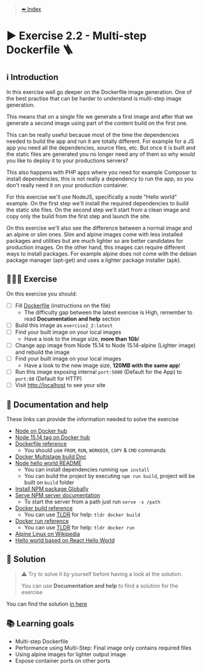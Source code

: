 > [⬅️ Index](../README.md)
# ▶️ Exercise 2.2 - Multi-step Dockerfile 🪜

## ℹ️ Introduction

In this exercise well go deeper on the Dockerfile image generation. One of the best practise that can be harder to
understand is multi-step image generation.

This means that on a single file we generate a first image and after that we generate a second image using part of the
content build on the first one.

This can be really useful because most of the time the dependencies needed to build the app and run it are totally
different. For example for a JS app you need all the dependencies, source files, etc. But once it is built and the
static files are generated you no longer need any of them so why would you like to deploy it to your productions
servers?

This also happens with PHP apps where you need for example Composer to install dependencies, this is not really a
dependency to run the app, so you don't really need it on your production container.

For this exercise we'll use NodeJS, specifically a node "Hello world" example. On the first step we'll install the
required dependencies to build the static site files.
On the second step we'll start from a clean image and copy only the build from the first step and launch the site.

On this exercise we'll also see the difference between a normal image and an alpine or slim ones. Slim and alpine images
come with less installed packages and utilities but are much lighter so are better candidates for production images. On
the other hand, this images can require different ways to install packages. For example alpine does not come with the
debian package manager (apt-get) and uses a lighter package installer (apk).

## 👩🏻‍💻 Exercise

On this exercise you should:

- [ ] Fill [Dockerfile](files/Dockerfile) (instructions on the file)
    * The difficulty gap between the latest exercise is High, remember to read **Documentation and help** section
- [ ] Build this image as `exercise2_2:latest`
- [ ] Find your built image on your local images
  * Have a look to the image size, **more than 1Gb**!
- [ ] Change app image from Node 15.14 to Node 15.14-alpine (Lighter image) and rebuild the image
- [ ] Find your built image on your local images
    * Have a look to the new image size, **120MB with the same app**!
- [ ] Run this image exposing internal `port:5000` (Default for the App) to `port:80` (Default for HTTP)
- [ ] Visit [http://localhost](http://localhost) to see your site

## 🤔 Documentation and help

These links can provide the information needed to solve the exercise

* [Node on Docker hub](https://hub.docker.com/_/node)
* [Node 15.14 tag on Docker hub](https://hub.docker.com/_/node?tab=tags&page=1&ordering=last_updated&name=15.14)
* [Dockerfile reference](https://docs.docker.com/engine/reference/builder/)
  * You should use `FROM`, `RUN`, `WORKDIR`, `COPY` & `CMD` commands
* [Docker Multistage build Doc](https://docs.docker.com/develop/develop-images/multistage-build/)
* [Node hello world README](files/hello-world/README.md)
  * You can install dependencies running `npm install`
  * You can build the project by executing `npm run build`, project will be built on `build` folder
* [Install NPM package Globally](https://docs.npmjs.com/downloading-and-installing-packages-globally)
* [Serve NPM server documentation](https://www.npmjs.com/package/serve)
  * To start the server from a path just run `serve -s /path`
* [Docker build reference](https://docs.docker.com/engine/reference/commandline/build/)
  * You can use [TLDR](https://tldr.sh/) for help: `tldr docker build`
* [Docker run reference](https://docs.docker.com/engine/reference/run/)
  * You can use [TLDR](https://tldr.sh/) for help: `tldr docker run`
* [Alpine Linux on Wikipedia](https://en.wikipedia.org/wiki/Alpine_Linux)
* [Hello world based on React Hello World](https://www.bogotobogo.com/DevOps/Docker/Docker-React-App.php)

## 🧩 Solution

> ⚠️ Try to solve it by yourself before having a look at the solution.
>
> You can use **Documentation and help** to find a solution for the exercise

You can find the solution [in here](solution2_2.md)

## 📚 Learning goals

* Multi-step Dockerfile
* Performance using Multi-Step: Final image only contains required files
* Using alpine images for lighter output image
* Expose container ports on other ports
